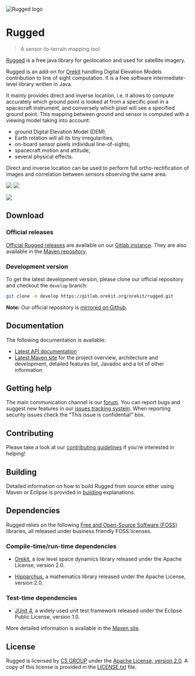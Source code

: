 ![Rugged logo](https://www.orekit.org/rugged/img/rugged-logo-small.jpg)

# Rugged

> A sensor-to-terrain mapping tool

[Rugged](https://www.orekit.org/rugged/  "Rugged homepage") is a free java
library for geolocation and used for satellite imagery.

Rugged is an add-on for [Orekit](https://www.orekit.org/ "Orekit homepage")
handling Digital Elevation Models contribution to line of sight computation. It
is a free software intermediate-level library written in Java.

It mainly provides direct and inverse location, i.e. it allows to compute
accurately which ground point is looked at from a specific pixel in a spacecraft
instrument, and conversely which pixel will see a specified ground point. This
mapping between ground and sensor is computed with a viewing model taking into
account:
* ground Digital Elevation Model (DEM),
* Earth rotation will all its tiny irregularities,
* on-board sensor pixels individual line-of-sights,
* spacecraft motion and attitude,
* several physical effects.

Direct and inverse location can be used to perform full ortho-rectification of
images and correlation between sensors observing the same area.


[![](http://img.shields.io/:license-apache-blue.svg)](http://www.apache.org/licenses/LICENSE-2.0.html)
[![](https://sonar.orekit.org/api/project_badges/measure?project=orekit%3Arugged&metric=alert_status)](https://sonar.orekit.org/dashboard?id=orekit%3Arugged)

[![](https://sonar.orekit.org/api/project_badges/measure?project=orekit%3Arugged&metric=coverage)](https://sonar.orekit.org/component_measures?id=orekit%3Arugged&metric=coverage&view=treemap)

## Download

### Official releases

[Official Rugged releases](https://gitlab.orekit.org/orekit/rugged/-/releases)
are available on our [Gitlab instance](https://gitlab.orekit.org/orekit/rugged).
They are also available in the
[Maven repository](https://mvnrepository.com/artifact/org.orekit/rugged).

### Development version

To get the latest development version, please clone our official repository
and checkout the `develop` branch:

```bash
git clone -b develop https://gitlab.orekit.org/orekit/rugged.git
```
__Note:__ Our official repository is
[mirrored on Github](https://github.com/CS-SI/Rugged).

## Documentation

The following documentation is available:

* [Latest API documentation](https://www.orekit.org/site-rugged-development/apidocs/index.html)
* [Latest Maven site](https://www.orekit.org/site-rugged-development/) for the project overview, architecture and development,
  detailed features list, Javadoc and a lot of other information

## Getting help

The main communication channel is our [forum](https://forum.orekit.org/). You
can report bugs and suggest new features in our
[issues tracking system](https://gitlab.orekit.org/orekit/rugged/-/issues). When
reporting security issues check the "This issue is confidential" box.

## Contributing

Please take a look at our
[contributing guidelines](https://www.orekit.org/site-rugged-development/contributing.html)
if you're interested in helping!

## Building

Detailed information on how to build Rugged from source either using Maven or
Eclipse is provided in
[building](https://www.orekit.org/site-rugged-development/building.html) explanations.

## Dependencies

Rugged relies on the following
[Free and Open-Source Software (FOSS)](https://en.wikipedia.org/wiki/Free_and_open-source_software) libraries,
all released under business friendly FOSS licenses.

### Compile-time/run-time dependencies

* [Orekit](https://www.orekit.org/), a low level space dynamics library released
  under the Apache License, version 2.0.

* [Hipparchus](https://hipparchus.org/), a mathematics library released under
  the Apache License, version 2.0.

### Test-time dependencies

* [JUnit 4](http://www.junit.org/), a widely used unit test framework released
  under the Eclipse Public License, version 1.0.

More detailed information is available in the
[Maven site](https://www.orekit.org/site-rugged-development/dependencies.html).

## License

Rugged is licensed by [CS GROUP](https://www.cs-soprasteria.com/) under
the [Apache License, version 2.0](http://www.apache.org/licenses/LICENSE-2.0.html).
A copy of this license is provided in the [LICENSE.txt](LICENSE.txt) file.

